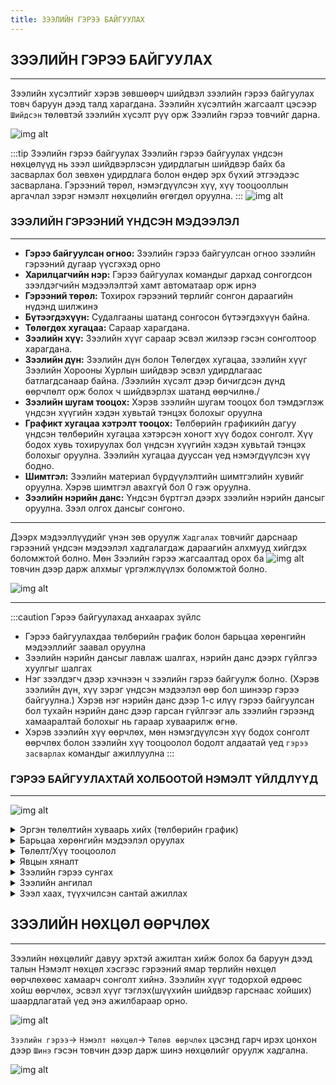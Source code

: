 ```yaml
---
title: ЗЭЭЛИЙН ГЭРЭЭ БАЙГУУЛАХ
---
```


## ЗЭЭЛИЙН ГЭРЭЭ БАЙГУУЛАХ
---
 Зээлийн хүсэлтийг хэрэв зөвшөөрч шийдвэл зээлийн гэрээ байгуулах товч баруун дээд талд харагдана.
 Зээлийн хүсэлтийн жагсаалт цэсээр `Шийдсэн` төлөвтэй зээлийн хүсэлт рүү орж Зээлийн гэрээ товчийг дарна. 

![img alt](/img/image-23.png)

:::tip Зээлийн гэрээ байгуулах
Зээлийн гэрээ байгуулах үндсэн нөхцөлүүд нь зээл шийдвэрлэсэн удирдлагын шийдвэр байх ба засварлах бол зөвхөн удирдлага болон өндөр эрх бүхий этгээдээс засварлана. Гэрээний төрөл, нэмэгдүүлсэн хүү, хүү тооцооллын аргачлал зэрэг нэмэлт нөхцөлийн өгөгдөл оруулна.
:::
![img alt](/img/image-24.png)

### ЗЭЭЛИЙН ГЭРЭЭНИЙ ҮНДСЭН МЭДЭЭЛЭЛ
---
- **Гэрээ байгуулсан огноо:** Зээлийн гэрээ байгуулсан огноо зээлийн гэрээний дугаар үүсгэхэд орно
- **Харилцагчийн нэр:** Гэрээ байгуулах командыг дархад сонгогдсон зээлдэгчийн мэдээлэлтэй хамт автоматаар орж ирнэ
- **Гэрээний төрөл:** Тохирох гэрээний төрлийг сонгон дараагийн нүдэнд шилжинэ
- **Бүтээгдэхүүн:** Судалгааны шатанд сонгосон бүтээгдэхүүн байна. 
- **Төлөгдөх хугацаа:** Сараар харагдана.
- **Зээлийн хүү:** Зээлийн хүүг сараар эсвэл жилээр гэсэн сонголтоор харагдана.
- **Зээлийн дүн:** Зээлийн дүн болон Төлөгдөх хугацаа, зээлийн хүүг Зээлийн Хорооны Хурлын шийдвэр эсвэл удирдлагаас батлагдсанаар байна. /Зээлийн хүсэлт дээр бичигдсэн дүнд өөрчлөлт орж болох ч шийдвэрлэх шатанд өөрчилнө./
- **Зээлийн шугам тооцох:** Хэрэв зээлийн шугам тооцох бол тэмдэглэж үндсэн хүүгийн хэдэн хувьтай тэнцэх болохыг оруулна
- **Графикт хугацаа хэтрэлт тооцох:** Төлбөрийн графикийн дагуу үндсэн төлбөрийн хугацаа хэтэрсэн хоногт хүү бодох сонголт. Хүү бодох хувь тохируулах бол үндсэн хүүгийн хэдэн хувьтай тэнцэх болохыг оруулна. Зээлийн хугацаа дууссан үед нэмэгдүүлсэн хүү бодно.
- **Шимтгэл:** Зээлийн материал бүрдүүлэлтийн шимтгэлийн хувийг оруулна. Хэрэв шимтгэл авахгүй бол 0 гэж оруулна.
- **Зээлийн нэрийн данс:** Үндсэн бүртгэл дээрх зээлийн нэрийн дансыг оруулна. Зээл олгох дансыг сонгоно. 

---

Дээрх мэдээллүүдийг үнэн зөв оруулж `Хадгалах` товчийг дарснаар гэрээний үндсэн мэдээлэл хадгалагдаж дараагийн алхмууд хийгдэх боломжтой болно. Мөн Зээлийн гэрээ жагсаалтад орох ба ![img alt](/img/save.svg) товчин дээр дарж алхмыг үргэлжлүүлэх боломжтой болно. 

![img alt](/img/image-25.png)

---

:::caution Гэрээ байгуулахад анхаарах зүйлс
-	Гэрээ байгуулахдаа төлбөрийн график болон барьцаа хөрөнгийн мэдээллийг заавал оруулна
-	Зээлийн нэрийн дансыг лавлаж шалгах, нэрийн данс дээрх гүйлгээ хуулгыг шалгах
-	Нэг зээлдэгч дээр хэчнээн ч зээлийн гэрээ байгуулж болно. (Хэрэв зээлийн дүн, хүү зэрэг үндсэн мэдээлэл өөр бол шинээр гэрээ байгуулна.) Хэрэв нэг нэрийн данс дээр 1-с илүү гэрээ байгуулсан бол тухайн нэрийн данс дээр гарсан гүйлгээг аль зээлийн гэрээнд хамааралтай болохыг нь гараар хуваарилж өгнө. 
-	Хэрэв зээлийн хүү өөрчлөх, мөн нэмэгдүүлсэн хүү бодох сонголт өөрчлөх болон зээлийн хүү тооцоолол бодолт алдаатай үед `гэрээ засварлах` командыг ажиллуулна
:::

### ГЭРЭЭ БАЙГУУЛАХТАЙ ХОЛБООТОЙ НЭМЭЛТ ҮЙЛДЛҮҮД
---

![img alt](/img/image-26.png)

<details>
    <summary>Эргэн төлөлтийн хуваарь хийх (төлбөрийн график)</summary>
    
        
- Зээл олгосон огноог оруулах боломжтой.

- Зээлийн гэрээнд тусгасан зээл олгох хугацаагаар Гэрээний дуусах огноо тооцогдож харагдана.
  
- Эхлэх огноо нь гэрээний дагуу төлөлт хийж эхлэх огноог сонгоно. Ингэснээр сар бүрийн хэдний өдөр төлөх эсэхийг сонгох боломж олгоно.
- Үндсэн төлбөрөөс чөлөөлөх сарыг оруулснаар  төлөлт эхэлснээс хэдэн сарын дараа үндсэн зээлийн төлөлт эхлэхийг зааж өгнө.
- Төлөлтийн төрөл хэсэгт `Тэнцүү төлбөрт` гэж сонговол нийт төлбөр тэнцүү байхаар, `Тэнцүү үндсэн` гэж сонговол үндсэн төлбөр тэнцүү байхаар тооцоолно.
- `Тооцох` товчийг дарснаар нөхцлийн дагуу төлбөрийн график байгуулагдаж харагдана. 
- Тооцоолсон хүснэгт дээр хэрэв гараар засвар хийх бол засах сарын засах талбар дээр товшиж мэдээллийг засварласны дараа `Confirm` товчийг дарж хадгална. 
- Гараар хийсэн засвар амжилттай болсон бол тооцоолол дахин хийгдэж баруун доод буланд _амжилттай_ эсвэл _амжилтгүй_ болсон талаар мэдэгдэл харагдана. 
- Дэлгэцийн доод хэсэгт тооцооллын үр дүнг нэгтгэн харуулна. 
- Гараар оруулах: Энэ сонголтыг сонгосон үед _төлөх огноо, үндсэн төлөлт, хүүгийн төлөлтийн дүн_ -г бүгдийг гараас оруулж өгнө.
- PMT-Үе тутам төлөх. Энэ аргыг сонгосон үед үндсэн төлбөрөөс чөлөөлөх хугацаа байвал оруулж өгөөд төлж эхлэх огноог сонгон `Нэмэх` товч дарахад программ төлөх хуваарийг автоматаар зохионо. 
- Хүүг сар болгон тогтсон өдөр төлөх: Энэ аргыг сонгосон үед зөвхөн үндсэн хүүгийн дүн, төлөх огноог гараас оруулж өгөх ба хүүгийн төлбөрийг үлдэгдэл дүнг сарын хүүгээр үржих замаар программ бодож төлбөрийн график зохионо.

![img alt](/img/image-27.png)

</details>

<details>
 <summary>Барьцаа хөрөнгийн мэдээлэл оруулах</summary>

Барьцааны мэдээлэл оруулахдаа `Барьцаа хөрөнгийн жагсаалт` цонхыг дуудаж засвар хийх товчийг дарсанаар **Барьцаа хөрөнгийн жагсаалт нэмэх** боломжтой болно. Жагсаалтын толгойн зүүн хэсэгт харагдах     `+Шинэ` товчийг дарж шинэ барьцааг нэмнэ. 

---

 ![img alt](/img/image28.png)
 
 Барьцаа хөрөнгийн мэдээлэл зээлийн хүсэлт дээр бүртгэгдсэн барьцаа байх боломжтой ба үнэлгээ мөн хамтран эзэмшигчдийн мэдээллийг оруулан **ОК** товч дарна.
 
 ---
 
 ![img alt](/img/image-29.png)
 
   </details>
   
<details>
 <summary>Төлөлт/Хүү тооцоолол</summary>
 
 Зээлийн тооцооны хүснэгт дээрээс зээлийн хүү тооцоолол, зээлийн олголт төлөлт, хүүгийн төлөлт зэрэг бүхий л мэдээллийг харна. Хүү тооцоолол нь графикт төлбөрийн өдөр мөн сарын сүүлийн өдөр автоматаар бодогдоно. Мөн хэрэглэгч дурын өдрөөр хүү бодуулж болно. Энэ хүснэгт дээрээс үндсэн төлбөр бол хүү төлөлт ямар байдалтай байгаа эсэх, графикт  хугацаа хэтэрч байгаа эсэх мөн нэмэгдүүлсэн хүү бодогдож байгаа эсэхийг харж хянаж болно.
 


import Tabs from '@theme/Tabs';
import TabItem from '@theme/TabItem';

<Tabs>
  <TabItem value="huu" label="Хүү бодох" default>
  
   Хүү бодох гэсэн командаар огноо сонгож хүү бодуулна.
  
  </TabItem>
  <TabItem value="print" label="Хэвлэх">
  
Хэвлэх командаар зээл төлөлтийн хүснэгт гэсэн тайлан хэвлэж авна.
  
  </TabItem>
  <TabItem value="tuluh" label="Төлөлт">
  
Төлөлт хүснэгтээс графикт төлөлт яаж хийгдэж байгааг харна.
  
  </TabItem>
</Tabs>

----

Тооцооны хүснэгттэй ажиллах заавар
-	Энэ хүснэгт нь зээлийн төлөлт, хүү тооцооллын байдал хэрхэн явагдаж буйг өдөр бүр харж хянаж байх эдийн засагчийн байнга ажиллах дэлгэц юм. Зээлдэгч ирсэн үед энэ хүснэгт дэх төлөлтийн байдлаар тооцоо хийнэ. Мөн дурын өдрөөр хүү бодуулж тооцооллыг харж болно.
-	Зээлийн дуусах огноо болон сунгалтын тоо хүснэгтийн дээд талд харагдана. Эндээс нэмэгдүүлсэн хүү бодогдож байгаа эсэх болон сунгасан огнооноос хойш тооцоолол яаж хийгдэж байгааг харна
-	Хэрэв зээлийн төлөлт болон хүүгийн төлөлтийн бичлэг байхгүй, үндсэн төлбөр болон хүүгийн төлөлт солигдсон эсвэл хүү тооцоолол буруу хийгдсэн бол гэрээний жагсаалт дахь <гэрээ засварлах> командаар орж зээлийн нэрийн данс болон нэмэгдүүлсэн хүүгийн сонголтыг шалгаж, <хадгалах> командыг ажиллуулж, энэ нь зээл тооцооллын бүх бичлэгийг автоматаар дахин шалгадаг.


![img alt](/img/image-30.png)

   </details>
   
   
<details>

 <summary>Явцын хяналт</summary>
 
 Зээлдэгч зээл авснаас хойш төлж барагдуулах хүртэлх хугацаанд хариуцсан эдийн засагчийн зүгээс зээлдэгчтэй холбоо барих бүртээ тэмдэглэл хөтөлж, тухайн тэмдэглэл хөтөлсөн огноо цаг минут, зорилго, тайлбар зэрэг бүх л мэдээллээ Явцын хяналт гэсэн хэсэгт бичиж байх шаардлагатай. Энэ нь эдийн засагчийн зүгээс зээлдэгчтэй холбоо барьсан тухай дэлгэрэнгүй, цэгцтэй мэдээлэл бүрдүүлж, түүнийг тодорхой хугацааны интервалаар хэвлэж тайлагнаж байхад ач холбогдолтой юм. 
  
  ![img alt](/img/image-41.png)

Зүүн дээд талын командуудаар тэмдэглэл шинээр оруулах, өмнөх оруулснаа засварлах боломжтой, хэрэв тухайн зээлдэгч өөр эдийн засагч дээр харьяалагдаж байсан бол тэр эдийн засагчийн оруулж байсан тэмдэглэлийг засварлах боломжгүй. 

Зээлдэгчийн дараагийн зээл төлөх төлөх өдөр болоход программ авто сануулах болон явцын хяналтын дагуу дараагийн хяналтын санамж үүсгэх бол _**Товлосон өдөр**_ талбарт санамж өгөх огноог оруулна. Санамж нь `Хариуцагч` талбарт тохируулсан ажилтанд очно.  
  
![img alt](/img/image-42.png)

> Сануулах огноо, гарчиг, дэлгэрэнгүй мэдээллийг оруулж `Нэмэх` товч дарах ба ийм маягаар олон санамж оруулах боломжтой бөгөөд санамжаа оруулж дуусаад `Хадгалах` товч дарна.


  </details>

<details>

 <summary>Зээлийн гэрээ сунгах</summary>
Зээлийн үндсэн хугацаандаа зээлийн төлбөрөө төлж барагдуулаагүй зээлийн үлдэгдэлтэй үед `зээлийн гэрээ сунгах` үйлдэл хийнэ.  Хэрэв зээлийн үндсэн хугацаа дуусаад энэ үед хугацааг нь сунгаагүй бол тухайн дууссан өдрөөс хойш нэмэгдүүлсэн хүү автоматаар бодогдоно.  Харин гэрээ сунгаснаар нэмэгдүүлсэн хүү бодогдохгүй, мөн графикт хугацаа хэтрэлт болон бусад торгуулиуд бодогдохгүй хөнгөлөлт үзүүлж байгаа гэсэн үг юм. 

---

![img alt](/img/image-31.png)

-	**Зээл сунгах хэлбэр** `Үргэлжлүүлж сунгах` сонголт нь зээлийн дуусах хугацаанаас хойш сунгах, энэ нь нэмэгдүүлсэн хүү буюу торгууль бодохгүйгээр сунгаж байгаа хэлбэр, нөгөө <тодорхой өдрөөс хойш сунгах> сонголт нь зээлийн дуусах хугацаанаас тухайн сунгаж буй өдөр хүртэл нэмэгдүүлсэн хүү буюу торгууль бодож авах хэлбэр юм. 
-	**Зээл дуусах огноо** Зээлийн нэмж сунгаж байгаа хугацааны дуусах өдрийг оруулна, жишээлбэл зээлийн хугацаа нь 2005-04-03 нд дуусаж байгаа үүнийг 6 сараар сунгаж байгаа бол дуусах огноо нь 2005-10-03 байна гэсэн үг. <Тодорхой өдрөөс хойш сунгах> сонголт хийсэн бол тэр огнооноос хойш дуусах өдрөө тооцно
-	**Зээлийн хүү** Зээлийн хүүг өөрчилж өгч болно, энэ нь сунгасан өдрөөс хойш шинэ хүүгээр бодно гэсэн үг. 
-	**Тайлбар** Зээл сунгах шийдвэр эсвэл бусад нэмэлт тайлбар мэдээллийг дэлгэрэнгүй бичнэ. 

:::note Санамж
-	Зээлийн гэрээ сунгахдаа зээл дуусах огноогоо сайтар шалгана уу.
-	Зээлийн гэрээ сунгасны дараа төлбөрийн графикийг шинэчилж байгуулна
-	Зээл сунгасан түүх бичлэгийг харж болно, мөн сунгасан бичлэгийг буцааж болно.
-	Зээл хэдэн ч удаа сунгаж болох бөгөөд тухай бүрт нь нэмэгдүүлсэн хүү болон бусад торгуульд хөнгөлөлт үзүүлж байгаа гэсэн үг
-	Зээл сунгахдаа _**тодорхой өдрөөс хойш**_ гэсэн сонголтоор хийсэн бол зээл дуусах өдрөөс тухайн сунгалт эхэлсэн өдөр хүртэл нэмэгдүүлсэн хүү бодогдож байгаа эсэхийг шалгаж үзэх хэрэгтэй
:::

   </details>



  <details>
     <summary>Зээлийн ангилал</summary>
 
 Зээлийн үндсэн хугацаа дуусах үед зээлийн өрийн үлдэгдэлтэй байвал 90 хоногийн интервалаар ангилал бууруулдаг.  (Хэвийн зээл–Хугацаа хэтэрсэн-Хэвийн бус–Эргэлзээтэй–Муу зээл) гэсэн дарааллаар ангилал шилжүүлнэ. Зээлийн ангилал шилжүүлэхэд зээлийн бүртгэл дээр зөвхөн ангиллын код нь солигдох бөгөөд үндсэн бүртгэлийн программ дээр тухайн ангилал шилжиж буй нэрийн дансыг нээж хуучин ангиллын нэрийн данснаас шинэ рүү нь шилжүүлэх гүйлгээ хийгддэг. Зээлийн бүртгэл дээр хугацаа хэтэрч буй зээлдэгчдийг өдөр бүр харж болох бөгөөд тухайн зээлдэгчдийг гэрээг сунгах буюу эсвэл ангилал шилжүүлэх үйлдлийг дор бүр нь хийж явах ёстой. Мөн сарын сүүлийн өдөр зээлийн ангиллын байдлаар зээлийн эрсдэлийн сан байгуулах ёстой (Тайлан ->МБ тайлан ->Чанаргүй зээлийн хүрэлцээ хангамжийн судалгаа цэсэд зээлийн ангиллын тайлан гарна, тэрний дагуу санг байгуулна.)

Зээлийн ангилал шилжүүлэх дэлгэцийг доор үзүүлэв.

![img alt](/img/image-32.png)
![img alt](/img/image-33.png)

Зээлийн ангиллыг энэ зурагт `шууд ангилал` шилжүүлж болно. Эсвэл үндсэн бүртгэлийн программ дээр ангилал шилжүүлэх гүйлгээ хийхэд зээлийн бүртгэл дээр тухайн зээлийн ангилал автоматаар шилжинэ. Дээрх зурагт үзүүлсэн дэлгэц `шууд ангилал шилжүүлэх` үйлдлийг ангилал авто шилжихгүй үед хэрэглэнэ. 

Мөн зарим тохиолдолд  төлбөрийн графикийн дагуу үндсэн төлбөрөө хугацаандаа төлөөгүй үед тухайн дүнгээр нь хэсэгчилж ангилал шилжүүлэх тохиолдол байдаг. Энэ тохиолдолд `хэсэгчлэн ангилал шилжүүлэх` гэсэн цэсээр орж ангилал шилжүүлэх боломжтой.
   </details>
   
   
   
  <details>
     <summary> Зээл хаах, түүхчилсэн сантай ажиллах </summary>
 
 Зээлийн үндсэн төлбөр болон хүү бүрэн төлөгдөж зээлийн өргүй болсон бол тухайн зээлийн гэрээг хаана, энэ нь түүхчилсэн санд бичигдэх ба тухайн зээлийн түүх бичлэг хадгалагдаж байна гэсэн үг. Хэрэв зээлийн үндсэн өр болон хүүгийн төлбөр дутуу бол хэвийн бус шалтгаануудаас аль тохирохыг нь сонгож нэмэлт тайлбар бичиж хаана. Бусад тохиолдолд хэвийн сонголтоор хаана.
 
 ---

![img alt](/img/image-34.png)

**Харилцагчийн өмнө нь авч байсан хаагдсан зээлүүдийг харах боломжтой.**

---

![img alt](/img/image-35.png)

</details>

## ЗЭЭЛИЙН НӨХЦӨЛ ӨӨРЧЛӨХ
---
 Зээлийн нөхцөлийг давуу эрхтэй ажилтан хийж болох ба баруун дээд талын Нэмэлт нөхцөл хэсгээс гэрээний ямар төрлийн нөхцөл өөрчлөхөөс хамаарч сонголт хийнэ. Зээлийн хүүг тодорхой өдрөөс хойш өөрчлөх, эсвэл хүүг тэглэх(шүүхийн шийдвэр гарснаас хойших) шаардлагатай үед энэ ажилбараар орно.
 
 ![img alt](/img/image-36.png)
 >
 `Зээлийн гэрээ`-> `Нэмэлт нөхцөл`-> `Төлөв өөрчлөх` цэсэнд гарч ирэх цонхон дээр `Шинэ` гэсэн товчин дээр дарж шинэ нөхцөлийг оруулж хадгална.
 
 ![img alt](/img/image-37.png)

  